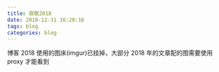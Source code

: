 ```yaml
---
title: 致敬2018
date: 2018-12-31 16:20:16
tags: blog
categories: blog
---
```


博客 2018 使用的图床(imgur)已挂掉，大部分 2018 年的文章配的图需要使用 proxy 才能看到

